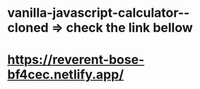 # vanilla-javascript-calculator--cloned => check the link bellow
# https://reverent-bose-bf4cec.netlify.app/
